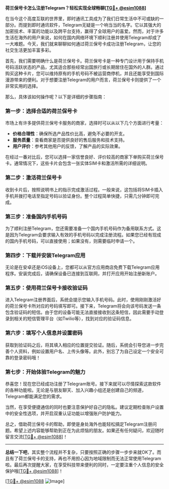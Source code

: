 **荷兰保号卡怎么注册Telegram？轻松实现全球畅聊[[TG💪+ @esim1088](https://t.me/s/esim1088)]**

在当今这个高度互联的世界里，即时通讯工具成为了我们日常生活中不可或缺的一部分。而提到即时通讯软件，Telegram无疑是一个响当当的名字。它以其强大的加密技术、丰富的功能以及跨平台支持，赢得了全球用户的喜爱。然而，对于许多生活在海外的用户来说，如何在国内网络环境下顺利注册并使用Telegram却成了一大难题。今天，我们就来聊聊如何通过荷兰保号卡成功注册Telegram，让您的社交生活更加丰富多彩。

首先，我们需要明确什么是荷兰保号卡。荷兰保号卡是一种专门设计用于保持手机号码活跃状态的产品，尤其适合那些经常出国旅行或长期居住在国外的人群。通过购买这种卡片，您可以维持原有的手机号码不被运营商停机，并且还能享受到国际漫游带来的便利。对于想要注册Telegram的用户而言，荷兰保号卡则提供了一个非常实用的选择。

那么，具体该如何操作呢？以下是详细的步骤指南：

### 第一步：选择合适的荷兰保号卡

市场上有许多提供荷兰保号卡服务的商家，选择时可以从以下几个方面进行考量：
- **价格合理性**：确保所选产品性价比高，避免不必要的开支。
- **服务质量**：查看商家是否提供良好的售后服务和技术支持。
- **用户评价**：参考其他用户的反馈，了解产品的实际效果。

在经过一番对比后，您可以选择一家信誉良好、评价较高的商家下单购买荷兰保号卡。通常情况下，这些卡片会包含一张实体SIM卡和激活所需的详细说明。

### 第二步：激活荷兰保号卡

收到卡片后，按照说明书上的指示完成激活过程。一般来说，这包括将SIM卡插入手机并拨打电话至指定号码以验证身份。整个过程简单快捷，只需几分钟即可完成。

### 第三步：准备国内手机号码

为了顺利注册Telegram，您还需要准备一个国内手机号码作为备用联系方式。这是因为Telegram会要求输入有效的手机号码以完成注册流程。如果您已经有现成的国内手机号码，可以直接使用；如果没有，则需要临时申请一个。

### 第四步：下载并安装Telegram应用

无论是在安卓还是iOS设备上，您都可以从官方应用商店免费下载Telegram应用程序。安装完成后，请确保设备已连接到互联网，并打开应用开始注册新账户。

### 第五步：使用荷兰保号卡接收验证码

进入Telegram注册界面后，系统会提示您输入手机号码。此时，使用刚刚激活好的荷兰保号卡所对应的号码填写即可。接下来，Telegram将会向该号码发送一条包含验证码的短信。由于您的设备可能无法直接接收到这条短信，因此需要手动登录到相关的短信管理平台（如Twilio等），找到对应的验证码信息。

### 第六步：填写个人信息并设置密码

获取到验证码之后，将其填入相应的位置提交验证。随后，系统会引导您进一步完善个人资料，例如设置用户名、上传头像等。此外，别忘了为自己设定一个安全可靠的登录密码哦！

### 第七步：开始体验Telegram的魅力

恭喜您！现在您已经成功注册了Telegram账号。接下来就可以尽情探索这款软件的各种功能啦。无论是与朋友聊天、加入兴趣小组还是创建自己的频道，Telegram都能满足您的需求。

当然，在享受便捷通信的同时也要注意保护好自己的隐私。建议定期检查账户设置中的安全性选项，并开启双重认证功能以增强账户防护能力。

总之，借助荷兰保号卡的帮助，即使是身处海外也能轻松搞定Telegram注册问题。希望上述内容能够帮助到正在为此烦恼的朋友。如果还有任何疑问，欢迎随时留言交流[[TG💪+ @esim1088](https://t.me/s/esim1088)]！

---

**总结一下吧**，其实整个流程并不复杂，只要按照正确的步骤一步步来就OK了。而且有了荷兰保号卡的支持，再也不用担心因为地域限制而无法正常使用Telegram啦。最后再次提醒大家，在享受科技带来便利的同时，一定要注重个人信息的安全保护哦[[TG💪+ @esim1088](https://t.me/s/esim1088)]！

[[TG💪+ @esim1088](https://t.me/s/esim1088) ![Image](https://i.postimg.cc/4NQfJmqS/Snipaste-2025-05-13-00-14-12.png)]